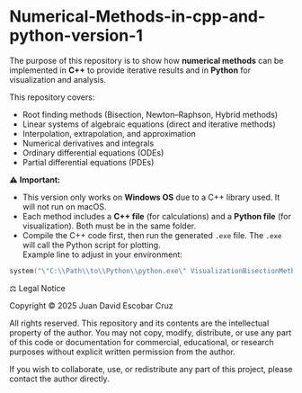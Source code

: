 # Numerical-Methods-in-cpp-and-python-version-1

The purpose of this repository is to show how **numerical methods** can be implemented in **C++** to provide iterative results and in **Python** for visualization and analysis.  

This repository covers:  
- Root finding methods (Bisection, Newton–Raphson, Hybrid methods)  
- Linear systems of algebraic equations (direct and iterative methods)  
- Interpolation, extrapolation, and approximation  
- Numerical derivatives and integrals  
- Ordinary differential equations (ODEs)  
- Partial differential equations (PDEs)  

⚠️ **Important:**  
- This version only works on **Windows OS** due to a C++ library used. It will not run on macOS.  
- Each method includes a **C++ file** (for calculations) and a **Python file** (for visualization). Both must be in the same folder.  
- Compile the C++ code first, then run the generated `.exe` file. The `.exe` will call the Python script for plotting.  
Example line to adjust in your environment:  
```cpp
system("\"C:\\Path\\to\\Python\\python.exe\" VisualizationBisectionMethod.py");
````

⚖️ Legal Notice

Copyright © 2025 Juan David Escobar Cruz

All rights reserved. This repository and its contents are the intellectual property of the author.
You may not copy, modify, distribute, or use any part of this code or documentation for commercial, educational, or research purposes without explicit written permission from the author.

If you wish to collaborate, use, or redistribute any part of this project, please contact the author directly.
